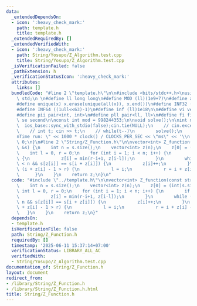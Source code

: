 ```yaml
---
data:
  _extendedDependsOn:
  - icon: ':heavy_check_mark:'
    path: template.h
    title: template.h
  _extendedRequiredBy: []
  _extendedVerifiedWith:
  - icon: ':heavy_check_mark:'
    path: String/Yosupo/Z_Algorithm.test.cpp
    title: String/Yosupo/Z_Algorithm.test.cpp
  _isVerificationFailed: false
  _pathExtension: h
  _verificationStatusIcon: ':heavy_check_mark:'
  attributes:
    links: []
  bundledCode: "#line 2 \"template.h\"\n\n#include <bits/stdc++.h>\nusing namespace\
    \ std;\n \n#define ll long long\n#define MOD (ll)(1e9+7)\n#define all(x) (x).begin(),(x).end()\n\
    #define unique(x) x.erase(unique(all(x)), x.end())\n#define INF32 ((1ull<<31)-1)\n\
    #define INF64 ((1ull<<63)-1)\n#define inf (ll)1e18\n\n#define vi vector<int>\n\
    #define pii pair<int, int>\n#define pll pair<ll, ll>\n#define fi first\n#define\
    \ se second\n\nconst int mod = 998244353;\n\nvoid solve();\n\nint main(){\n  \
    \  ios_base::sync_with_stdio(false);cin.tie(NULL);\n    // cin.exceptions(cin.failbit);\n\
    \    // int t; cin >> t;\n    // while(t--)\n        solve();\n    cerr << \"\\\
    nTime run: \" << 1000 * clock() / CLOCKS_PER_SEC << \"ms\" << '\\n';\n    return\
    \ 0;\n}\n#line 2 \"String/Z_Function.h\"\n\nvector<int> Z_function(const string\
    \ &s) {\n    int n = s.size();\n    vector<int> z(n);\n    z[0] = (int)s.size();\n\
    \    int l = 0, r = 0;\n    for (int i = 1; i < n; i++) {\n        if (i <= r)\
    \ {\n            z[i] = min(r-i+1, z[i-l]);\n        }\n        while (i + z[i]\
    \ < n && s[z[i]] == s[i + z[i]]) {\n            z[i]++;\n        }\n        if\
    \ (i + z[i] - 1 > r) {\n            l = i;\n            r = i + z[i] - 1;\n  \
    \      }\n    }\n    return z;\n}\n"
  code: "#include \"../template.h\"\n\nvector<int> Z_function(const string &s) {\n\
    \    int n = s.size();\n    vector<int> z(n);\n    z[0] = (int)s.size();\n   \
    \ int l = 0, r = 0;\n    for (int i = 1; i < n; i++) {\n        if (i <= r) {\n\
    \            z[i] = min(r-i+1, z[i-l]);\n        }\n        while (i + z[i] <\
    \ n && s[z[i]] == s[i + z[i]]) {\n            z[i]++;\n        }\n        if (i\
    \ + z[i] - 1 > r) {\n            l = i;\n            r = i + z[i] - 1;\n     \
    \   }\n    }\n    return z;\n}"
  dependsOn:
  - template.h
  isVerificationFile: false
  path: String/Z_Function.h
  requiredBy: []
  timestamp: '2025-06-11 15:37:14+07:00'
  verificationStatus: LIBRARY_ALL_AC
  verifiedWith:
  - String/Yosupo/Z_Algorithm.test.cpp
documentation_of: String/Z_Function.h
layout: document
redirect_from:
- /library/String/Z_Function.h
- /library/String/Z_Function.h.html
title: String/Z_Function.h
---
```

